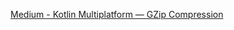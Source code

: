 [Medium - Kotlin Multiplatform — GZip Compression](https://shibasis-patnaik.medium.com/kotlin-multiplatform-gzip-compression-3651b84e0e1e)
